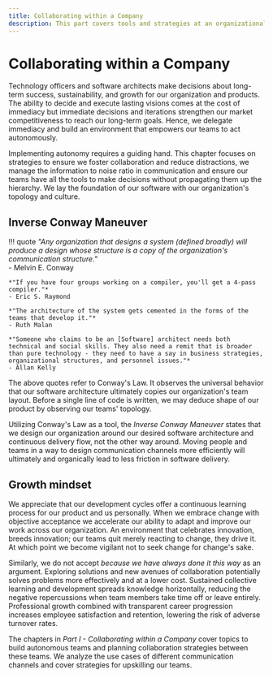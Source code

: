 ```yaml
---
title: Collaborating within a Company
description: This part covers tools and strategies at an organizational level to encourage dynamic and autonomous teams. Flexible teams will enable our organization to adapt to market changes more rapidly.
---
```


# Collaborating within a Company

<!-- Why do we need autonomy? -->

Technology officers and software architects make decisions about long-term success, sustainability, and growth for our organization and products. The ability to decide and execute lasting visions comes at the cost of immediacy but immediate decisions and iterations strengthen our market competitiveness to reach our long-term goals. Hence, we delegate immediacy and build an environment that empowers our teams to act autonomously.

<!-- How do we sustain autonomy? Tease the contents of the section -->

Implementing autonomy requires a guiding hand. This chapter focuses on strategies to ensure we foster collaboration and reduce distractions, we manage the information to noise ratio in communication and ensure our teams have all the tools to make decisions without propagating them up the hierarchy. We lay the foundation of our software with our organization's topology and culture.

## Inverse Conway Maneuver

<!-- TODO: (Daniel) move to team interactions -->

!!! quote
    *"Any organization that designs a system (defined broadly) will produce a design whose structure is a copy of the organization's communication structure."*  
    - Melvin E. Conway

    *"If you have four groups working on a compiler, you'll get a 4-pass compiler."*  
    - Eric S. Raymond

    *"The architecture of the system gets cemented in the forms of the teams that develop it."*  
    - Ruth Malan

    *"Someone who claims to be an [Software] architect needs both technical and social skills. They also need a remit that is broader than pure technology - they need to have a say in business strategies, organizational structures, and personnel issues."*  
    - Allan Kelly

<!-- What is Conway's Law? -->

The above quotes refer to Conway's Law. It observes the universal behavior that our software architecture ultimately copies our organization's team layout. Before a single line of code is written, we may deduce shape of our product by observing our teams' topology.

<!-- What is the Inverse Conway Maneuver? -->

Utilizing Conway's Law as a tool, the *Inverse Conway Maneuver* states that we design our organization around our desired software architecture and continuous delivery flow, not the other way around. Moving people and teams in a way to design communication channels more efficiently will ultimately and organically lead to less friction in software delivery.

## Growth mindset

<!-- TODO: (Daniel) move to devops -->

<!-- Why do we need a growth mindset? -->

We appreciate that our development cycles offer a continuous learning process for our product and us personally. When we embrace change with objective acceptance we accelerate our ability to adapt and improve our work across our organization. An environment that celebrates innovation, breeds innovation; our teams quit merely reacting to change, they drive it. At which point we become vigilant not to seek change for change's sake.

Similarly, we do not accept *because we have always done it this way* as an argument. Exploring solutions and new avenues of collaboration potentially solves problems more effectively and at a lower cost. Sustained collective learning and development spreads knowledge horizontally, reducing the negative repercussions when team members take time off or leave entirely. Professional growth combined with transparent career progression increases employee satisfaction and retention, lowering the risk of adverse turnover rates.

<!-- Give an overview of the chapters -->

The chapters in *Part I - Collaborating within a Company* cover topics to build autonomous teams and planning collaboration strategies between these teams. We analyze the use cases of different communication channels and cover strategies for upskilling our teams.
